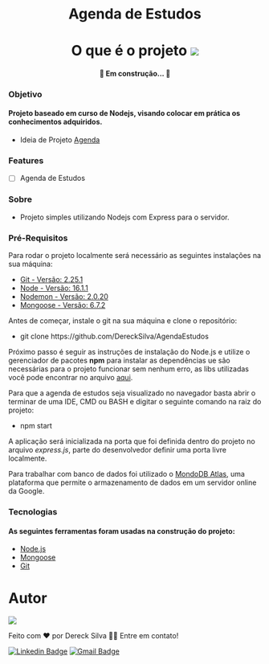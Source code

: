 <div align="center">
<h1>Agenda de Estudos</h1>
</div>
<div align="center">
<h1 >O que é o projeto <img src="https://cdn-icons-png.flaticon.com/32/3850/3850203.png"></h1>
</div>
<div>
<h4 align="center"> 
	🚧  Em construção...  🚧
</h4>
</div>

### Objetivo

<div>
<h4>Projeto baseado em curso de Nodejs, visando colocar em prática os conhecimentos adquiridos. </h4>
</div>

- Ideia de Projeto [Agenda](https://www.udemy.com/course/curso-de-javascript-moderno-do-basico-ao-avancado/)

### Features

- [ ] Agenda de Estudos

### Sobre

- Projeto simples utilizando Nodejs com Express para o servidor. 

### Pré-Requisitos

Para rodar o projeto localmente será necessário as seguintes instalações na sua máquina:

<ul><li><a href="#git">Git - Versão: 2.25.1</a></li>
<li><a href="#node">Node - Versão: 16.1.1</a></li>
<li><a href="">Nodemon - Versão: 2.0.20</a> </li>
<li><a href="#mongoose">Mongoose - Versão: 6.7.2</a></li>
</ul>

Antes de começar, instale o git na sua máquina e clone o repositório:

<ul><li>git clone https://github.com/DereckSilva/AgendaEstudos</li></ul>

Próximo passo é seguir as instruções de instalação do Node.js e utilize o gerenciador de pacotes <strong>npm</strong> para instalar as dependências ue são necessárias para o projeto funcionar sem nenhum erro, as libs utilizadas você pode encontrar no arquivo <a href='https://github.com/DereckSilva/AgendaEstudos/blob/master/package.json'>aqui</a>.

Para que a agenda de estudos seja visualizado no navegador basta abrir o terminar de uma IDE, CMD ou BASH e digitar o seguinte comando na raiz do projeto:

<ul><li>npm start</li></ul>

A aplicação será inicializada na porta que foi definida dentro do projeto no arquivo <em>express.js</em>, parte do desenvolvedor definir uma porta livre localmente.

Para trabalhar com banco de dados foi utilizado o <a href='https://www.mongodb.com/cloud/atlas/register' target="_blank">MondoDB Atlas</a>, uma plataforma que permite o armazenamento de dados em um servidor online da Google.

### Tecnologias
<span id="doc"></span>
<h4>As seguintes ferramentas foram usadas na construção do projeto:</h4>

- [Node.js](https://nodejs.org/en/) <span id="node"></span>
- [Mongoose](https://mongoosejs.com/) <span id="mongoose"></span>
- [Git](https://git-scm.com)<span id="git"></span>

# Autor
<img src="https://avatars.githubusercontent.com/u/70153036?s=150&u=8e03e272b1a884652e7db30666f99a0e01b689c0&v=4">

Feito com ❤️ por Dereck Silva 👋🏾 Entre em contato!

[![Linkedin Badge](https://img.shields.io/badge/-Dereck-blue?style=flat-square&logo=Linkedin&logoColor=white&link=https://www.linkedin.com/in/dereck-silva/)](https://www.linkedin.com/in/dereck-silva/) 
[![Gmail Badge](https://img.shields.io/badge/-viniciusdereck39@gmail.com-c14438?style=flat-square&logo=Gmail&logoColor=white&link=mailto:viniciusdereck39@gmail.com)](mailto:viniciusdereck39@gmail.com)
